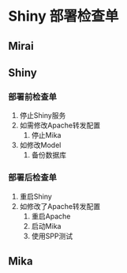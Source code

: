 # Shiny 部署检查单

## Mirai

## Shiny
### 部署前检查单
1. 停止Shiny服务
2. 如需修改Apache转发配置
    1. 停止Mika
3. 如修改Model
    1. 备份数据库

### 部署后检查单
1. 重启Shiny
2. 如修改了Apache转发配置
    1. 重启Apache
    2. 启动Mika
    3. 使用SPP测试

## Mika